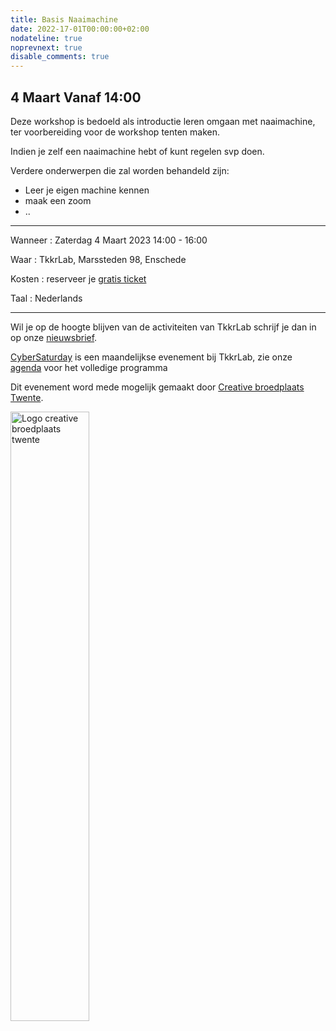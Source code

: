 ```yaml
---
title: Basis Naaimachine
date: 2022-17-01T00:00:00+02:00
nodateline: true
noprevnext: true
disable_comments: true
---
```


## 4 Maart Vanaf 14:00 ##


<!-- <div style="margin: 0 15% 5%;">
<img src="/images/fabcreator_fabcore.png" width="450px"  alt="Fabcreator fabcore">
</div> -->

Deze workshop is bedoeld als introductie leren omgaan met naaimachine, ter voorbereiding voor de workshop tenten maken.

Indien je zelf een naaimachine hebt of kunt regelen svp doen. 

Verdere onderwerpen die zal worden behandeld zijn:

 * Leer je eigen machine kennen
 * maak een zoom
 * .. 
 

<hr>

Wanneer : Zaterdag 4 Maart 2023 14:00 - 16:00

Waar : TkkrLab, Marssteden 98, Enschede

Kosten : reserveer je [gratis ticket](https://tickets.tkkrlab.space/control/event/TkkrLab/7kje7/)

Taal : Nederlands

<hr>

Wil je op de hoogte blijven van de activiteiten van TkkrLab schrijf je dan in op onze [nieuwsbrief](http://eepurl.com/gLxrLD).


[CyberSaturday](/cybersaturdays/cybersaturday/) is een maandelijkse evenement bij TkkrLab, zie onze [agenda](/agenda/) voor het volledige programma

Dit evenement word mede mogelijk gemaakt door [Creative broedplaats Twente](http://www.creatievebroedplaatsentwente.nl/).

<img width=50% src="/images/Logo-Creatieve-Broedplaatsen-Twente.jpg"  alt="Logo creative broedplaats twente">


